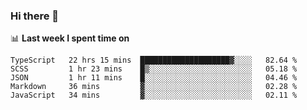 ### Hi there 👋

<!--
**DBvc/DBvc** is a ✨ _special_ ✨ repository because its `README.md` (this file) appears on your GitHub profile.

Here are some ideas to get you started:

- 🔭 I’m currently working on ...
- 🌱 I’m currently learning ...
- 👯 I’m looking to collaborate on ...
- 🤔 I’m looking for help with ...
- 💬 Ask me about ...
- 📫 How to reach me: ...
- 😄 Pronouns: ...
- ⚡ Fun fact: ...
-->

📊 **Last week I spent time on**
<!--START_SECTION:waka-->
```text
TypeScript   22 hrs 15 mins  ████████████████████▓░░░░   82.64 % 
SCSS         1 hr 23 mins    █▒░░░░░░░░░░░░░░░░░░░░░░░   05.18 % 
JSON         1 hr 11 mins    █░░░░░░░░░░░░░░░░░░░░░░░░   04.46 % 
Markdown     36 mins         ▓░░░░░░░░░░░░░░░░░░░░░░░░   02.28 % 
JavaScript   34 mins         ▓░░░░░░░░░░░░░░░░░░░░░░░░   02.11 % 
```
<!--END_SECTION:waka-->
